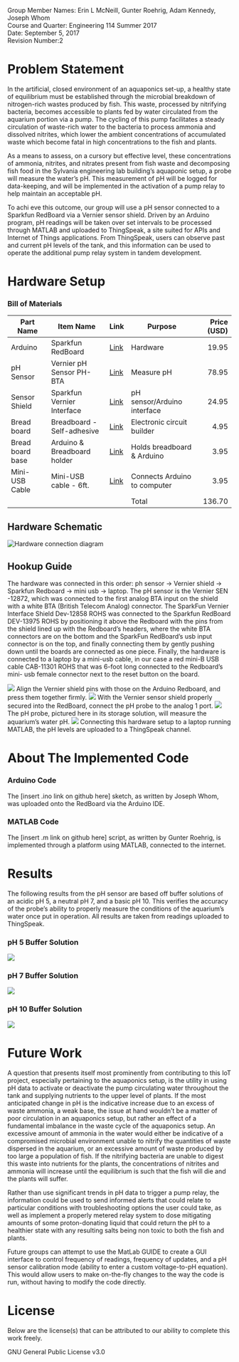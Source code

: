 Group Member Names: Erin L McNeill, Gunter Roehrig, Adam Kennedy, Joseph Whom  
Course and Quarter: Engineering 114 Summer 2017  
Date: September 5, 2017  
Revision Number:2  
# Problem Statement
In the artificial, closed environment of an aquaponics set-up, a healthy state of equilibrium must be established through the microbial breakdown of nitrogen-rich wastes produced by fish. This waste, processed by nitrifying bacteria, becomes accessible to plants fed by water circulated from the aquarium portion via a pump. The cycling of this pump facilitates a steady circulation of waste-rich water to the bacteria to process ammonia and dissolved nitrites, which lower the ambient concentrations of accumulated waste which become fatal in high concentrations to the fish and plants.

As a means to assess, on a cursory but effective level, these concentrations of ammonia, nitrites, and nitrates present from fish waste and decomposing fish food in the Sylvania engineering lab building’s aquaponic setup, a probe will measure the water’s pH. This measurement of pH will be logged for data-keeping, and will be implemented in the activation of a pump relay to help maintain an acceptable pH.

To achi	eve this outcome, our group will use a pH sensor connected to a Sparkfun RedBoard via a Vernier sensor shield. Driven by an Arduino program, pH readings will be taken over set intervals to be processed through MATLAB and uploaded to ThingSpeak, a site suited for APIs and Internet of Things applications. From ThingSpeak, users can observe past and current pH levels of the tank, and this information can be used to operate the additional pump relay system in tandem development.
# Hardware Setup
### Bill of Materials
|Part Name       |Item Name                   |Link|Purpose                     |Price (USD)|
|----------------|----------------------------|----|----------------------------|----------:|
|Arduino         |Sparkfun RedBoard           |[Link](https://www.sparkfun.com/products/13975)|Hardware                    |19.95      |
|pH Sensor       |Vernier pH Sensor PH-BTA    |[Link](https://www.sparkfun.com/products/12872)    |Measure pH                  |78.95      |
|Sensor Shield   |Sparkfun Vernier Interface  |[Link](https://www.sparkfun.com/products/12858)    |pH sensor/Arduino interface |24.95      |
|Bread board     |Breadboard - Self-adhesive  |[Link](https://www.sparkfun.com/products/12002)    |Electronic circuit builder  |4.95       |
|Bread board base|Arduino & Breadboard holder |[Link](https://www.sparkfun.com/products/11235)    |Holds breadboard & Arduino  |3.95       |
|Mini-USB Cable  |Mini-USB cable - 6ft.       |[Link](https://www.sparkfun.com/products/11301)    |Connects Arduino to computer|3.95       |
|                |                            |    |Total                       |136.70     |

## Hardware Schematic
![Hardware connection diagram](/images/redboard_connection.png "Hardware Connection")
 ## Hookup Guide
The hardware was connected in this order: ph sensor -> Vernier shield -> Sparkfun Redboard -> mini usb -> laptop. The pH sensor is the Vernier SEN -12872, which was connected to the first analog BTA input on the shield with a white BTA (British Telecom Analog) connector.  The SparkFun Vernier Interface Shield Dev-12858 ROHS was connected to the Sparkfun RedBoard DEV-13975 ROHS by positioning it above the Redboard with the pins from the shield lined up with the Redboard’s headers, where the white BTA connectors are on the bottom and the SparkFun RedBoard’s usb input connector is on the top, and finally connecting them by gently pushing down until the boards are connected as one piece.  Finally, the hardware is connected to a laptop by a mini-usb cable, in our case a red mini-B USB cable CAB-11301 ROHS that was 6-foot long connected to the Redboard’s mini- usb female connector next to the reset button on the board.

![](/images/hw1.png)
Align the Vernier shield pins with those on the Arduino Redboard, and press them together firmly.
![](/images/hw2.png)
With the Vernier sensor shield properly secured into the RedBoard, connect the pH probe to the analog 1 port.
![](/images/hw3.png)
The pH probe, pictured here in its storage solution, will measure the aquarium’s water pH.
![](/images/hw4.png)
Connecting this hardware setup to a laptop running MATLAB, the pH levels are uploaded to a ThingSpeak channel.

# About The Implemented Code
### Arduino Code
The [insert .ino link on github here] sketch, as written by Joseph Whom, was uploaded onto the RedBoard via the Arduino IDE.
### MATLAB Code
The [insert .m link on github here] script, as written by Gunter Roehrig, is implemented through a platform using MATLAB, connected to the internet.
# Results
The following results from the pH sensor are based off buffer solutions of an acidic pH 5, a neutral pH 7, and a basic pH 10. This verifies the accuracy of the probe’s ability to properly measure the conditions of the aquarium’s water once put in operation. All results are taken from readings uploaded to ThingSpeak.

### pH 5 Buffer Solution
![](/images/pH_5.png "")
### pH 7 Buffer Solution
![](/images/pH_7.png "")
### pH 10 Buffer Solution
![](/images/pH_10.png "")
# Future Work
A question that presents itself most prominently from contributing to this IoT project, especially pertaining to the aquaponics setup, is the utility in using pH data to activate or deactivate the pump circulating water throughout the tank and supplying nutrients to the upper level of plants. If the most anticipated change in pH is the indicative increase due to an excess of waste ammonia, a weak base, the issue at hand wouldn’t be a matter of poor circulation in an aquaponics setup, but rather an effect of a fundamental imbalance in the waste cycle of the aquaponics setup. An excessive amount of ammonia in the water would either be indicative of a compromised microbial environment unable to nitrify the quantities of waste dispersed in the aquarium, or an excessive amount of waste produced by too large a population of fish. If the nitrifying bacteria are unable to digest this waste into nutrients for the plants, the concentrations of nitrites and ammonia will increase until the equilibrium is such that the fish will die and the plants will suffer. 

Rather than use significant trends in pH data to trigger a pump relay, the information could be used to send informed alerts that could relate to particular conditions with troubleshooting options the user could take, as well as implement a properly metered relay system to dose mitigating amounts of some proton-donating liquid that could return the pH to a healthier state with any resulting salts being non toxic to both the fish and plants.

Future groups can attempt to use the MatLab GUIDE to create a GUI interface to control frequency of readings, frequency of updates, and a pH sensor calibration mode (ability to enter a custom voltage-to-pH equation). This would allow users to make on-the-fly changes to the way the code is run, without having to modify the code directly.



# License
Below are the license(s) that can be attributed to our ability to complete this work freely.

GNU General Public License v3.0
